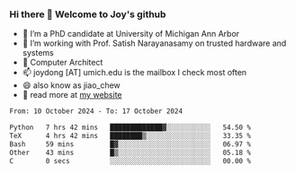 ### Hi there 👋 Welcome to Joy's github

- 🔭 I’m a PhD candidate at University of Michigan Ann Arbor
- 🌱 I’m working with Prof. Satish Narayanasamy on trusted hardware and systems
- 👯 Computer Architect
- 📫 joydong [AT] umich.edu is the mailbox I check most often
- 😄 also know as jiao_chew
- 💬 read more at [my website](https://joydddd.github.io/)
<!--START_SECTION:waka-->

```txt
From: 10 October 2024 - To: 17 October 2024

Python   7 hrs 42 mins   █████████████▓░░░░░░░░░░░   54.50 %
TeX      4 hrs 42 mins   ████████▒░░░░░░░░░░░░░░░░   33.35 %
Bash     59 mins         █▓░░░░░░░░░░░░░░░░░░░░░░░   06.97 %
Other    43 mins         █▒░░░░░░░░░░░░░░░░░░░░░░░   05.18 %
C        0 secs          ░░░░░░░░░░░░░░░░░░░░░░░░░   00.00 %
```

<!--END_SECTION:waka-->
